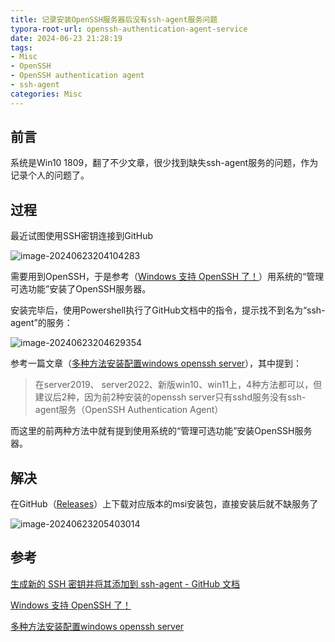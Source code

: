 ```yaml
---
title: 记录安装OpenSSH服务器后没有ssh-agent服务问题
typora-root-url: openssh-authentication-agent-service
date: 2024-06-23 21:28:19
tags: 
- Misc
- OpenSSH
- OpenSSH authentication agent
- ssh-agent
categories: Misc
---
```


## 前言

系统是Win10 1809，翻了不少文章，很少找到缺失ssh-agent服务的问题，作为记录个人的问题了。

## 过程

最近试图使用SSH密钥连接到GitHub

![image-20240623204104283](image-20240623204104283.png)

需要用到OpenSSH，于是参考（[Windows 支持 OpenSSH 了！](https://www.cnblogs.com/sparkdev/p/10166061.html)）用系统的“管理可选功能”安装了OpenSSH服务器。

安装完毕后，使用Powershell执行了GitHub文档中的指令，提示找不到名为“ssh-agent”的服务：

![image-20240623204629354](image-20240623204629354.png)

参考一篇文章（[多种方法安装配置windows openssh server](https://cloud.tencent.com/developer/article/2358186)），其中提到：

> 在server2019、 server2022、新版win10、win11上，4种方法都可以，但建议后2种，因为前2种安装的openssh server只有sshd服务没有ssh-agent服务（OpenSSH Authentication Agent）

而这里的前两种方法中就有提到使用系统的“管理可选功能”安装OpenSSH服务器。

## 解决

在GitHub（[Releases](https://github.com/PowerShell/Win32-OpenSSH/releases)）上下载对应版本的msi安装包，直接安装后就不缺服务了

![image-20240623205403014](image-20240623205403014.png)

## 参考

[生成新的 SSH 密钥并将其添加到 ssh-agent - GitHub 文档](https://docs.github.com/zh/authentication/connecting-to-github-with-ssh/generating-a-new-ssh-key-and-adding-it-to-the-ssh-agent)

[Windows 支持 OpenSSH 了！](https://www.cnblogs.com/sparkdev/p/10166061.html)

[多种方法安装配置windows openssh server](https://cloud.tencent.com/developer/article/2358186)
